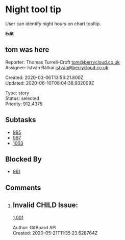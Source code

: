 # Night tool tip

User can identify night hours on chart tooltip.

**Edit**

## **tom was here**

Reporter: Thomas Turrell-Croft <tom@berrycloud.co.uk>  
Assignee: István Rátkai <istvan@berrycloud.co.uk>

Created: 2020-03-06T13:56:21.800Z  
Updated: 2020-06-10T08:04:38.932009Z

Type: story  
Status: selected  
Priority: 912.4375

## Subtasks
- [995](995.md "Add blackest theme")
- [997](997.md "Yet another one")
- [1003](1003.md "Yet another another issue")

## Blocked By
- [961](961.md "User detail tabs")

## Comments
1.  ## Invalid CHILD Issue:
    [1,001](1,001.md "This needs to be done")

    Author: GitBoard API  
    Created: 2020-05-21T11:35:23.628764Z  
